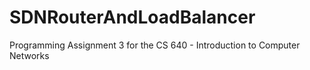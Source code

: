 SDNRouterAndLoadBalancer
========================

Programming Assignment 3 for the CS 640 - Introduction to Computer Networks
